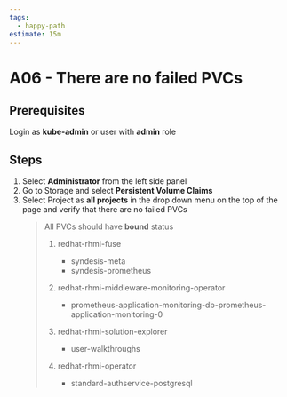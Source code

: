 ```yaml
---
tags:
  - happy-path
estimate: 15m
---
```


# A06 - There are no failed PVCs

## Prerequisites

Login as **kube-admin** or user with **admin** role

## Steps

1.  Select **Administrator** from the left side panel
2.  Go to Storage and select **Persistent Volume Claims**
3.  Select Project as **all projects** in the drop down menu on the top of the page and verify that there are no failed PVCs
    > All PVCs should have **bound** status
    >
    > 1. redhat-rhmi-fuse
    >
    >    - syndesis-meta
    >    - syndesis-prometheus
    >
    > 2. redhat-rhmi-middleware-monitoring-operator
    >
    >    - prometheus-application-monitoring-db-prometheus-application-monitoring-0
    >
    > 3. redhat-rhmi-solution-explorer
    >
    >    - user-walkthroughs
    >
    > 4. redhat-rhmi-operator
    >
    >    - standard-authservice-postgresql
